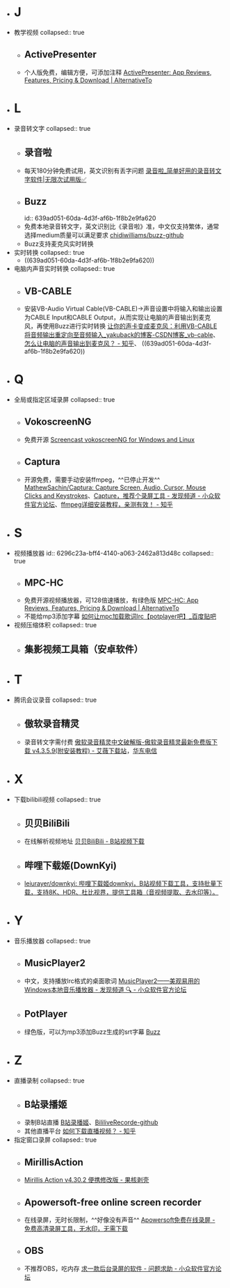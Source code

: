 - # J
- 教学视频
  collapsed:: true
	- ## ActivePresenter
	- 个人版免费，编辑方便，可添加注释 [ActivePresenter: App Reviews, Features, Pricing & Download | AlternativeTo](https://alternativeto.net/software/activepresenter/about/)
- # L
- 录音转文字
  collapsed:: true
	- ## 录音啦
	- 每天180分钟免费试用，英文识别有丢字问题 [录音啦_简单好用的录音转文字软件|无限次试用版✅](https://www.luyinla.com/)
	- ## Buzz
	  id:: 639ad051-60da-4d3f-af6b-1f8b2e9fa620
	- 免费本地录音转文字，英文识别比《录音啦》准，中文仅支持繁体，通常选择medium质量可以满足要求 [chidiwilliams/buzz-github](https://github.com/chidiwilliams/buzz)
	- Buzz支持麦克风实时转换
- 实时转换
  collapsed:: true
	- ((639ad051-60da-4d3f-af6b-1f8b2e9fa620))
- 电脑内声音实时转换
  collapsed:: true
	- ## VB-CABLE
	- 安装VB-Audio Virtual Cable(VB-CABLE)->声音设置中将输入和输出设置为CABLE Input和CABLE Output，从而实现让电脑的声音输出到麦克风，再使用Buzz进行实时转换 [让你的声卡变成麦克风：利用VB-CABLE将音频输出重定向至音频输入_yakuback的博客-CSDN博客_vb-cable](https://blog.csdn.net/yakuaback/article/details/104507214)、[怎么让电脑的声音输出到麦克风？ - 知乎](https://www.zhihu.com/question/38719529)、 ((639ad051-60da-4d3f-af6b-1f8b2e9fa620))
- # Q
- 全局或指定区域录屏
  collapsed:: true
	- ## VokoscreenNG
	- 免费开源 [Screencast vokoscreenNG for Windows and Linux](https://linuxecke.volkoh.de/vokoscreen/vokoscreen.html)
	- ## Captura
	- 开源免费，需要手动安装ffmpeg，^^已停止开发^^ [MathewSachin/Captura: Capture Screen, Audio, Cursor, Mouse Clicks and Keystrokes](https://github.com/MathewSachin/Captura)、[Capture，推荐个录屏工具 - 发现频道 - 小众软件官方论坛](https://meta.appinn.net/t/topic/26243)、[ffmpeg详细安装教程，亲测有效！ - 知乎](https://zhuanlan.zhihu.com/p/324472015)
- # S
- 视频播放器
  id:: 6296c23a-bff4-4140-a063-2462a813d48c
  collapsed:: true
	- ## MPC-HC
	- 免费开源视频播放器，可128倍速播放，有绿色版 [MPC-HC: App Reviews, Features, Pricing & Download | AlternativeTo](https://alternativeto.net/software/mpc-hc/about/)
	- 不能给mp3添加字幕 [如何让mpc加载歌词lrc【potplayer吧】_百度贴吧](https://tieba.baidu.com/p/3312106315)
- 视频压缩体积
  collapsed:: true
	- ## 集影视频工具箱（安卓软件）
- # T
- 腾讯会议录音
  collapsed:: true
	- ## 傲软录音精灵
	- 录音转文字需付费 [傲软录音精灵中文破解版-傲软录音精灵最新免费版下载 v4.3.5.9(附安装教程) - 艾薇下载站](https://www.aiweibk.com/438163.html)，[华东电信](https://xiazai.weidown.com/p/2751d364ee8b4fdb7b767294fe312baa7efe3b3d/Apowersoft.Streaming.Audio.Recorder_4.3.5.9_CRACK.7z)
- # X
- 下载bilibili视频
  collapsed:: true
	- ## 贝贝BiliBili
	- 在线解析视频地址 [贝贝BiliBili - B站视频下载](https://xbeibeix.com/api/bilibili/)
	- ## 哔哩下载姬(DownKyi)
	- [leiurayer/downkyi: 哔哩下载姬downkyi，B站视频下载工具，支持批量下载，支持8K、HDR、杜比视界，提供工具箱（音视频提取、去水印等）。](https://github.com/leiurayer/downkyi)
- # Y
- 音乐播放器
  collapsed:: true
	- ## MusicPlayer2
	- 中文，支持播放lrc格式的桌面歌词 [MusicPlayer2——美观易用的Windows本地音乐播放器 - 发现频道 🔍 - 小众软件官方论坛](https://meta.appinn.net/t/topic/12934)
	- ## PotPlayer
	- 绿色版，可以为mp3添加Buzz生成的srt字幕 [Buzz](((639ad051-60da-4d3f-af6b-1f8b2e9fa620)))
- # Z
- 直播录制
  collapsed:: true
	- ## B站录播姬
	- 录制B站直播 [B站录播姬](https://rec.danmuji.org/)、[BililiveRecorde-github](https://github.com/BililiveRecorder/BililiveRecorder)
	- 其他直播平台 [如何下载直播视频？ - 知乎](https://www.zhihu.com/question/54411976)
- 指定窗口录屏
  collapsed:: true
	- ## MirillisAction
	- [Mirillis Action v4.30.2 便携修改版 - 果核剥壳](https://www.ghxi.com/mirillisaction.html/comment-page-1#comments)
	- ## Apowersoft-free online screen recorder
	- 在线录屏，无时长限制，^^好像没有声音^^ [Apowersoft免费在线录屏 - 免费高清录屏工具，无水印，无需下载](https://www.apowersoft.cn/free-online-screen-recorder)
	- ## OBS
	- 不推荐OBS，吃内存 [求一款后台录屏的软件 - 问题求助 - 小众软件官方论坛](https://meta.appinn.net/t/topic/17700)